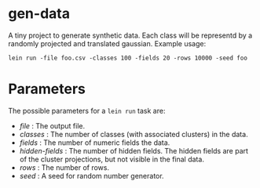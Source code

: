 # gen-data

A tiny project to generate synthetic data.  Each class will be
representd by a randomly projected and translated gaussian.  Example
usage:

```console
lein run -file foo.csv -classes 100 -fields 20 -rows 10000 -seed foo
```

# Parameters

The possible parameters for a `lein run` task are:

  - *file* : The output file.
  - *classes* : The number of classes (with associated clusters) in the data.
  - *fields* : The number of numeric fields the data.
  - *hidden-fields* : The number of hidden fields. The hidden fields
                      are part of the cluster projections, but not
                      visible in the final data.
  - *rows* : The number of rows.
  - *seed* : A seed for random number generator.
